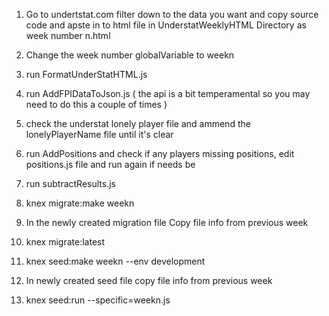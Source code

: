 1) Go to undertstat.com filter down to the data you want and copy source code and apste in to html file in UnderstatWeeklyHTML Directory as week number n.html

2) Change the week number globalVariable to weekn

3) run FormatUnderStatHTML.js

4) run AddFPlDataToJson.js ( the api is a bit temperamental so you may need to do this a couple of times )

5) check the understat lonely player file and ammend the lonelyPlayerName file until it's clear

6) run AddPositions and check if any players missing positions, edit positions.js file and run again if needs be

7) run subtractResults.js

8) knex migrate:make weekn

9) In the newly created migration file Copy file info from previous week

10) knex migrate:latest

11) knex seed:make weekn --env development

13) In newly created seed file copy file info from previous week

14) knex seed:run --specific=weekn.js